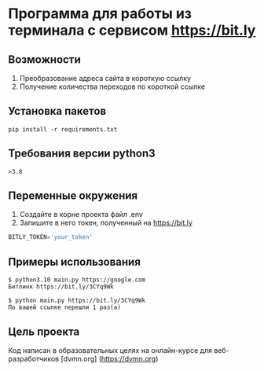 # Программа для работы из терминала с сервисом https://bit.ly
## Возможности
1. Преобразование адреса сайта в короткую ссылку
2. Получение количества переходов по короткой ссылке

## Установка пакетов
```
pip install -r requirements.txt
```
## Требования версии python3
```
>3.8
```
## Переменные окружения
1. Создайте в корне проекта файл .env
2. Запишите в него токен, полученный на https://bit.ly
```python
BITLY_TOKEN='your_token'
```
## Примеры использования
```
$ python3.10 main.py https://google.com
Битлинк https://bit.ly/3CYq9Wk
```
```
$ python main.py https://bit.ly/3CYq9Wk   
По вашей ссылке перешли 1 раз(а)
```
## Цель проекта
Код написан в образовательных целях на онлайн-курсе для веб-разработчиков [dvmn.org] (https://dvmn.org)